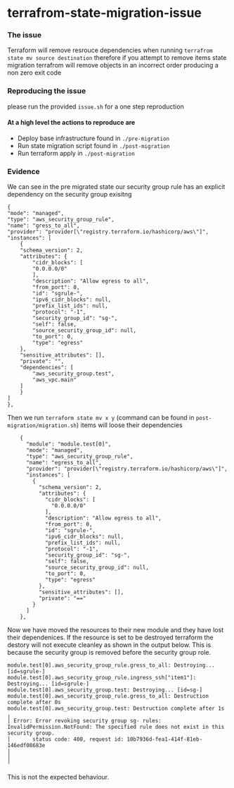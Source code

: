 # terrafrom-state-migration-issue

### The issue

Terraform will remove resrouce dependencies when running `terrafrom state mv source destination` therefore if you attempt to remove items state migration terrafrom will remove objects in an incorrect order producing a non zero exit code


### Reproducing the issue

please run the provided `issue.sh` for a one step reproduction

#### At a high level the actions to reproduce are 
 - Deploy base infrastructure found in `./pre-migration`
 - Run state migration script found in `./post-migration`
 - Run terraform apply in `./post-migration`

### Evidence

We can see in the pre migrated state our security group rule has an explicit dependency on the security group exisitng

```
{
"mode": "managed",
"type": "aws_security_group_rule",
"name": "gress_to_all",
"provider": "provider[\"registry.terraform.io/hashicorp/aws\"]",
"instances": [
    {
    "schema_version": 2,
    "attributes": {
        "cidr_blocks": [
        "0.0.0.0/0"
        ],
        "description": "Allow egress to all",
        "from_port": 0,
        "id": "sgrule-",
        "ipv6_cidr_blocks": null,
        "prefix_list_ids": null,
        "protocol": "-1",
        "security_group_id": "sg-",
        "self": false,
        "source_security_group_id": null,
        "to_port": 0,
        "type": "egress"
    },
    "sensitive_attributes": [],
    "private": "",
    "dependencies": [
        "aws_security_group.test",
        "aws_vpc.main"
    ]
    }
]
},
```

Then we run `terraform state mv x y` (command can be found in `post-migration/migration.sh`) items will loose their dependencies

```
    {
      "module": "module.test[0]",
      "mode": "managed",
      "type": "aws_security_group_rule",
      "name": "egress_to_all",
      "provider": "provider[\"registry.terraform.io/hashicorp/aws\"]",
      "instances": [
        {
          "schema_version": 2,
          "attributes": {
            "cidr_blocks": [
              "0.0.0.0/0"
            ],
            "description": "Allow egress to all",
            "from_port": 0,
            "id": "sgrule-",
            "ipv6_cidr_blocks": null,
            "prefix_list_ids": null,
            "protocol": "-1",
            "security_group_id": "sg-",
            "self": false,
            "source_security_group_id": null,
            "to_port": 0,
            "type": "egress"
          },
          "sensitive_attributes": [],
          "private": "=="
        }
      ]
    },
```

Now we have moved the resources to their new module and they have lost their dependenices. If the resource is set to be destroyed terraform the destory will not execute cleanley as shown in the output below. This is because the security group is removed before the security group role.

```
module.test[0].aws_security_group_rule.gress_to_all: Destroying... [id=sgrule-]
module.test[0].aws_security_group_rule.ingress_ssh["item1"]: Destroying... [id=sgrule-]
module.test[0].aws_security_group.test: Destroying... [id=sg-]
module.test[0].aws_security_group_rule.gress_to_all: Destruction complete after 0s
module.test[0].aws_security_group.test: Destruction complete after 1s
╷
│ Error: Error revoking security group sg- rules: InvalidPermission.NotFound: The specified rule does not exist in this security group.
│       status code: 400, request id: 10b7936d-fea1-414f-81eb-146edf08683e
│ 
│ 
╵
```

This is not the expected behaviour.





